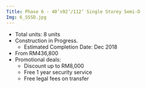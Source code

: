 ```yaml
---
Title: Phase 6 - 40’x92’/112’ Single Storey Semi-D
Img: 6_SSSD.jpg
---
```


* Total units: 8 units
* Construction in Progress.
    - Estimated Completion Date: Dec 2018
* From RM436,800
* Promotional deals:
    - Discount up to RM8,000
    - Free 1 year security service
    - Free legal fees on transfer